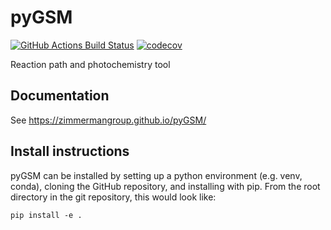 pyGSM
==============================
[//]: # (Badges)
[![GitHub Actions Build Status](https://github.com/ZimmermanGroup/pyGSM/workflows/CI/badge.svg)](https://github.com/ZimmermanGroup/pyGSM/actions?query=workflow%3ACI)
[![codecov](https://codecov.io/gh/ZimmermanGroup/pyGSM/branch/master/graph/badge.svg)](https://codecov.io/gh/ZimmermanGroup/pyGSM/branch/master)


Reaction path and photochemistry tool


## Documentation
See https://zimmermangroup.github.io/pyGSM/


## Install instructions
pyGSM can be installed by setting up a python environment (e.g. venv, conda), cloning the GitHub repository, and installing with pip. From the root directory in the git repository, this would look like:
```
pip install -e .
```
